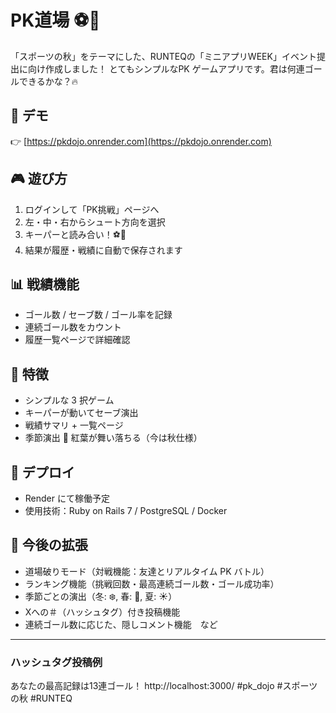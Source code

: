 # PK道場 ⚽️🍁
「スポーツの秋」をテーマにした、RUNTEQの「ミニアプリWEEK」イベント提出に向け作成しました！
とてもシンプルなPK ゲームアプリです。君は何連ゴールできるかな？🔥

## 🎯 デモ
👉 [https://pkdojo.onrender.com](https://pkdojo.onrender.com)

## 🎮 遊び方
1. ログインして「PK挑戦」ページへ
2. 左・中・右からシュート方向を選択
3. キーパーと読み合い！⚽️🧤
4. 結果が履歴・戦績に自動で保存されます

## 📊 戦績機能
- ゴール数 / セーブ数 / ゴール率を記録
- 連続ゴール数をカウント
- 履歴一覧ページで詳細確認

## 🌟 特徴
- シンプルな 3 択ゲーム
- キーパーが動いてセーブ演出
- 戦績サマリ + 一覧ページ
- 季節演出 🍁 紅葉が舞い落ちる（今は秋仕様）

## 🚀 デプロイ
- Render にて稼働予定
- 使用技術：Ruby on Rails 7 / PostgreSQL / Docker

## 📝 今後の拡張
- 道場破りモード（対戦機能：友達とリアルタイム PK バトル）
- ランキング機能（挑戦回数・最高連続ゴール数・ゴール成功率）
- 季節ごとの演出（冬: ❄️, 春: 🌸, 夏: ☀️）
- Xへの＃（ハッシュタグ）付き投稿機能
- 連続ゴール数に応じた、隠しコメント機能　など

---

### ハッシュタグ投稿例
あなたの最高記録は13連ゴール！
http://localhost:3000/
#pk_dojo #スポーツの秋 #RUNTEQ
